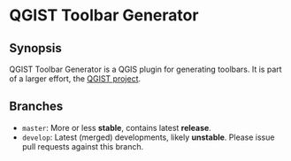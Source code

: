 # QGIST Toolbar Generator

## Synopsis

QGIST Toolbar Generator is a QGIS plugin for generating toolbars.
It is part of a larger effort, the [QGIST project](http://www.qgist.org).

## Branches

* `master`: More or less **stable**, contains latest **release**.
* `develop`: Latest (merged) developments, likely **unstable**. Please issue pull requests against this branch.
